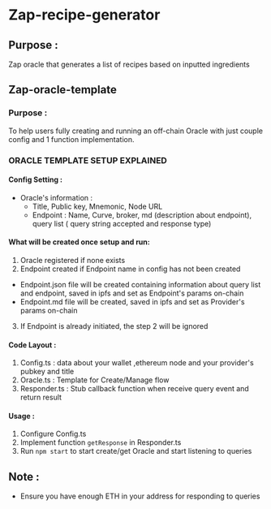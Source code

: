 # Zap-recipe-generator

## Purpose :
Zap oracle that generates a list of recipes based on inputted ingredients

## Zap-oracle-template


### Purpose :
To help users fully creating and running an off-chain Oracle with just couple config and 1 function implementation.
### ORACLE TEMPLATE SETUP EXPLAINED

#### Config Setting :
  - Oracle's information :
    + Title, Public key, Mnemonic, Node URL
    + Endpoint : Name, Curve, broker, md (description about endpoint), query list ( query string accepted and response type)
#### What will be created  once setup and run:
1. Oracle registered if none exists
2. Endpoint created if Endpoint name in config has not been created
  + Endpoint.json file will be created containing information about query list and endpoint, saved in ipfs and set as Endpoint's params on-chain
  + Endpoint.md file will be created, saved in ipfs and set as Provider's params on-chain
3. If Endpoint is already initiated, the step 2 will be ignored


#### Code Layout :

1. Config.ts : data about your wallet ,ethereum node and your provider's pubkey and title
3. Oracle.ts : Template for Create/Manage  flow
4. Responder.ts :  Stub callback function when receive query event and return result

#### Usage :

1. Configure Config.ts
2. Implement function `getResponse` in Responder.ts
3. Run `npm start` to start create/get Oracle and start listening to queries   

## Note :

- Ensure you have enough ETH in your address for responding to queries
